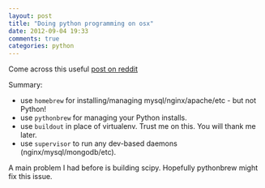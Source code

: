 ```yaml
---
layout: post
title: "Doing python programming on osx"
date: 2012-09-04 19:33
comments: true
categories: python
---
```


Come across this useful  [post on reddit](http://www.reddit.com/r/Python/comments/z16ap/switch_to_mac_for_python_programming/c60vbly)


Summary:

* use ``homebrew`` for installing/managing mysql/nginx/apache/etc - but not Python!
* use ``pythonbrew`` for managing your Python installs.
* use ``buildout`` in place of virtualenv. Trust me on this. You will thank me later.
* use ``supervisor`` to run any dev-based daemons (nginx/mysql/mongodb/etc).


A main problem I had before is building scipy. Hopefully pythonbrew might fix this issue.

